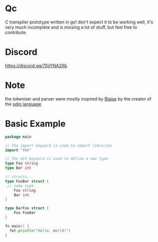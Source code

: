 # Qc

C transpiler prototype written in go!
don't expect it to be working well, it's very much incomplete and is missing a lot of stuff, but feel free to contribute.

# Discord
https://discord.gg/7SjjYNA2Xb

# Note
the tokenizer and parser were mostly inspired by [Blaise](https://github.com/gingerBill/blaise) by the creator of the [odin language](https://odin-lang.org)

# Basic Example
```go
package main

// The import keyword is used to import libraries
import "fmt"

// The def keyword is used to define a new type
type Foo string
type Bar int

// structs...
type FooBar struct {
 // name type
    Foo string
    Bar int
}

type BarFoo struct {
    Foo FooBar
}

fn main() {
  fmt.println("Hello, World!")
}
```
